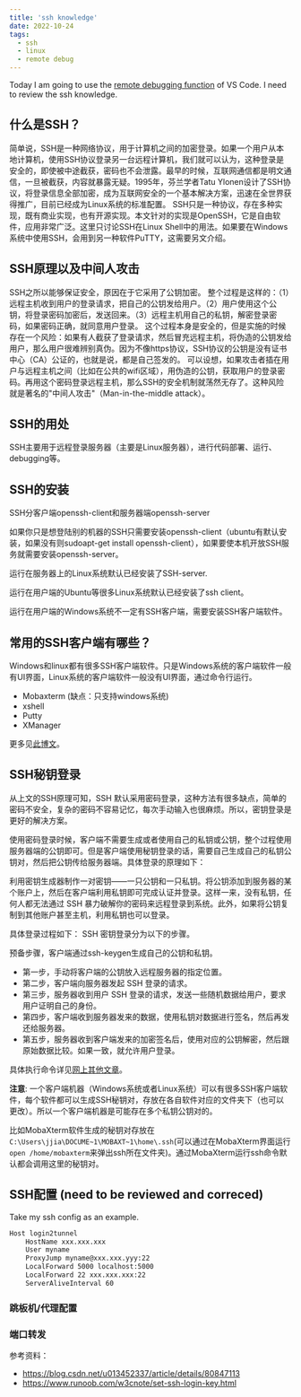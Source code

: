 ```yaml
---
title: 'ssh knowledge'
date: 2022-10-24
tags:
  - ssh
  - linux
  - remote debug
---
```


Today I am going to use the [remote debugging function](_technical_blog/2022-10-24-remote-debug.md) of VS Code. I need to review the ssh knowledge.

## 什么是SSH？
简单说，SSH是一种网络协议，用于计算机之间的加密登录。如果一个用户从本地计算机，使用SSH协议登录另一台远程计算机，我们就可以认为，这种登录是安全的，即使被中途截获，密码也不会泄露。最早的时候，互联网通信都是明文通信，一旦被截获，内容就暴露无疑。1995年，芬兰学者Tatu Ylonen设计了SSH协议，将登录信息全部加密，成为互联网安全的一个基本解决方案，迅速在全世界获得推广，目前已经成为Linux系统的标准配置。
SSH只是一种协议，存在多种实现，既有商业实现，也有开源实现。本文针对的实现是OpenSSH，它是自由软件，应用非常广泛。这里只讨论SSH在Linux Shell中的用法。如果要在Windows系统中使用SSH，会用到另一种软件PuTTY，这需要另文介绍。

## SSH原理以及中间人攻击
SSH之所以能够保证安全，原因在于它采用了公钥加密。
整个过程是这样的：（1）远程主机收到用户的登录请求，把自己的公钥发给用户。（2）用户使用这个公钥，将登录密码加密后，发送回来。（3）远程主机用自己的私钥，解密登录密码，如果密码正确，就同意用户登录。
这个过程本身是安全的，但是实施的时候存在一个风险：如果有人截获了登录请求，然后冒充远程主机，将伪造的公钥发给用户，那么用户很难辨别真伪。因为不像https协议，SSH协议的公钥是没有证书中心（CA）公证的，也就是说，都是自己签发的。
可以设想，如果攻击者插在用户与远程主机之间（比如在公共的wifi区域），用伪造的公钥，获取用户的登录密码。再用这个密码登录远程主机，那么SSH的安全机制就荡然无存了。这种风险就是著名的"中间人攻击"（Man-in-the-middle attack）。

## SSH的用处
SSH主要用于远程登录服务器（主要是Linux服务器），进行代码部署、运行、debugging等。

## SSH的安装
SSH分客户端openssh-client和服务器端openssh-server

如果你只是想登陆别的机器的SSH只需要安装openssh-client（ubuntu有默认安装，如果没有则sudoapt-get install openssh-client），如果要使本机开放SSH服务就需要安装openssh-server。

运行在服务器上的Linux系统默认已经安装了SSH-server.

运行在用户端的Ubuntu等很多Linux系统默认已经安装了ssh client。

运行在用户端的Windows系统不一定有SSH客户端，需要安装SSH客户端软件。


## 常用的SSH客户端有哪些？
Windows和linux都有很多SSH客户端软件。只是Windows系统的客户端软件一般有UI界面，Linux系统的客户端软件一般没有UI界面，通过命令行运行。

- Mobaxterm (缺点：只支持windows系统)
- xshell
- Putty
- XManager

更多见[此博文](https://www.v1tx.com/post/best-ssh-client/)。



## SSH秘钥登录
从上文的SSH原理可知，SSH 默认采用密码登录，这种方法有很多缺点，简单的密码不安全，复杂的密码不容易记忆，每次手动输入也很麻烦。所以，密钥登录是更好的解决方案。

使用密码登录时候，客户端不需要生成或者使用自己的私钥或公钥，整个过程使用服务器端的公钥即可。但是客户端使用秘钥登录的话，需要自己生成自己的私钥公钥对，然后把公钥传给服务器端。具体登录的原理如下：

利用密钥生成器制作一对密钥——一只公钥和一只私钥。将公钥添加到服务器的某个账户上，然后在客户端利用私钥即可完成认证并登录。这样一来，没有私钥，任何人都无法通过 SSH 暴力破解你的密码来远程登录到系统。此外，如果将公钥复制到其他账户甚至主机，利用私钥也可以登录。

具体登录过程如下：
SSH 密钥登录分为以下的步骤。

预备步骤，客户端通过ssh-keygen生成自己的公钥和私钥。

- 第一步，手动将客户端的公钥放入远程服务器的指定位置。
- 第二步，客户端向服务器发起 SSH 登录的请求。
- 第三步，服务器收到用户 SSH 登录的请求，发送一些随机数据给用户，要求用户证明自己的身份。
- 第四步，客户端收到服务器发来的数据，使用私钥对数据进行签名，然后再发还给服务器。
- 第五步，服务器收到客户端发来的加密签名后，使用对应的公钥解密，然后跟原始数据比较。如果一致，就允许用户登录。

具体执行命令详见[网上其他文章](https://www.runoob.com/w3cnote/set-ssh-login-key.html)。

**注意**: 一个客户端机器（Windows系统或者Linux系统）可以有很多SSH客户端软件，每个软件都可以生成SSH秘钥对，存放在各自软件对应的文件夹下（也可以更改）。所以一个客户端机器是可能存在多个私钥公钥对的。

比如MobaXterm软件生成的秘钥对存放在`C:\Users\jjia\DOCUME~1\MOBAXT~1\home\.ssh`(可以通过在MobaXterm界面运行`open /home/mobaxterm`来弹出ssh所在文件夹)。通过MobaXterm运行ssh命令默认都会调用这里的秘钥对。


## SSH配置 (need to be reviewed and correced)
Take my ssh config as an example.

```bash
Host login2tunnel
    HostName xxx.xxx.xxx
    User myname
    ProxyJump myname@xxx.xxx.yyy:22
    LocalForward 5000 localhost:5000
    LocalForward 22 xxx.xxx.xxx:22
    ServerAliveInterval 60
```

### 跳板机/代理配置

### 端口转发


参考资料：
- https://blog.csdn.net/u013452337/article/details/80847113
- https://www.runoob.com/w3cnote/set-ssh-login-key.html